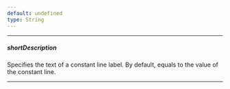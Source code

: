 ```yaml
---
default: undefined
type: String
---
```

---
##### shortDescription
Specifies the text of a constant line label. By default, equals to the value of the constant line.

---
